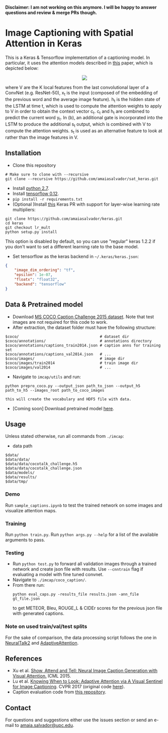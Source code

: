 **Disclaimer: I am not working on this anymore. I will be happy to answer questions and review & merge PRs though.**
# Image Captioning with Spatial Attention in Keras

This is a Keras & Tensorflow implementation of a captioning model. In particular, it uses the attention models described in [this](https://arxiv.org/abs/1612.01887) paper, which is depicted below:

<p align="center">
  <img src="figs/attmodel.png">
</p>

where V are the K local features from the last convolutional layer of a ConvNet (e.g. ResNet-50), x<sub>t</sub> is the input 
(composed of the embedding of the previous word and the average image feature). h<sub>t</sub> is the hidden state of the LSTM at time t,
which is used to compute the attention weights to apply to V in order to obtain the context vector c<sub>t</sub>. c<sub>t</sub> and h<sub>t</sub> are combined to predict the current word y<sub>t</sub>. 
In (b), an additional gate is incorporated into the LSTM to produce the additional s<sub>t</sub> output, which is combined with V to compute the attention weights. 
s<sub>t</sub> is used as an alternative feature to look at rather than the image features in V.

## Installation

- Clone this repository

```shell
# Make sure to clone with --recursive
git clone --recursive https://github.com/amaiasalvador/sat_keras.git
```

- Install [python 2.7](https://www.python.org/).
- Install [tensorflow 0.12](https://github.com/tensorflow/tensorflow/blob/r0.12/tensorflow/g3doc/get_started/os_setup.md).
- ```pip install -r requirements.txt```
- (Optional )Install [this](https://github.com/amaiasalvador/keras/tree/lr_mults) Keras PR with support for layer-wise learning rate multipliers:
```
git clone https://github.com/amaiasalvador/keras.git
cd keras
git checkout lr_mult
python setup.py install
```

This option is disabled by default, so you can use "regular" keras 1.2.2 if you don't want to set a different learning rate to the base model.

- Set tensorflow as the keras backend in ```~/.keras/keras.json```:

```json
{
    "image_dim_ordering": "tf", 
    "epsilon": 1e-07, 
    "floatx": "float32", 
    "backend": "tensorflow"
}
```

## Data & Pretrained model

- Download [MS COCO Caption Challenge 2015 dataset](http://mscoco.org/dataset/#captions-challenge2015). Note that test images are not required for this code to work.
- After extraction, the dataset folder must have the following structure:

``` Shell
$coco/                                    # dataset dir
$coco/annotations/                        # annotations directory
$coco/annotations/captions_train2014.json # caption anns for training set
$coco/annotations/captions_val2014.json   # ...
$coco/images/                             # image dir
$coco/images/train2014                    # train image dir
$coco/images/val2014                      # ...
```


- Navigate to ```imcap/utils``` and run:

```
python prepro_coco.py --output_json path_to_json --output_h5 path_to_h5 --images_root path_to_coco_images
``` 

	this will create the vocabulary and HDF5 file with data.
	
- [Coming soon] Download pretrained model [here]().

## Usage

Unless stated otherwise, run all commands from ```./imcap```:

- data path
```shell
$data/
$data/data/
$data/data/cocotalk_challenge.h5
$data/data/cocotalk_challenge.json
$data/models/
$data/results/
$data/tmp/
```

### Demo

Run ```sample_captions.ipynb``` to test the trained network on some images and visualize attention maps.

### Training

Run ```python train.py```. Run ```python args.py --help``` for a list of the available arguments to pass.

### Testing

- Run ```python test.py``` to forward all validation images through a trained network and create json file with results. Use ```--cnntrain``` flag if evaluating a model with fine tuned convnet.
- Navigate to ```./imcap/coco_caption/```. 
- From there run: 
  ```
  python eval_caps.py -results_file results.json -ann_file gt_file.json
  ``` 
  to get METEOR, Bleu, ROUGE_L & CIDEr scores for the previous json file with generated captions. 
  
### Note on used train/val/test splits

For the sake of comparison, the data processing script follows the one in [NeuralTalk2](https://github.com/karpathy/neuraltalk2) and [AdaptiveAttention](https://github.com/jiasenlu/AdaptiveAttention).
## References

- Xu et al. [Show, Attend and Tell: Neural Image Caption Generation with Visual Attention.](http://www.jmlr.org/proceedings/papers/v37/xuc15.pdf) ICML 2015.
- Lu et al. [Knowing When to Look: Adaptive Attention via A Visual Sentinel for Image Captioning](https://arxiv.org/abs/1612.01887). CVPR 2017 (original code [here](https://github.com/jiasenlu/AdaptiveAttention)).
- Caption evaluation code from [this repository](https://github.com/tylin/coco-caption).

## Contact

For questions and suggestions either use the issues section or send an e-mail to amaia.salvador@upc.edu.
